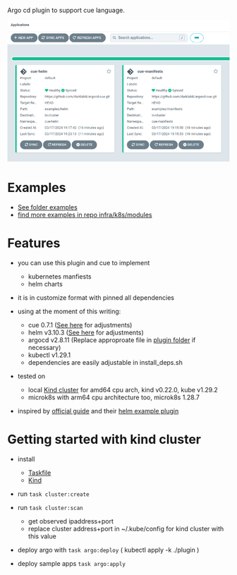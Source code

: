 Argo cd plugin to support cue language.

![example](docs/example.png)

# Examples

- [See folder examples](examples)
- [find more examples in repo infra/k8s/modules](https://github.com/darklab8/infra/tree/master/k8s/modules)

# Features

- you can use this plugin and cue to implement
    - kubernetes manfiests
    - helm charts

- it is in customize format with pinned all dependencies
- using at the moment of this writing:
    - cue 0.7.1 ([See here](plugin/install_deps.sh) for adjustments)
    - helm v3.10.3 ([See here](plugin/install_deps.sh) for adjustments)
    - argocd v2.8.11 (Replace approproate file in [plugin folder](plugin) if necessary)
    - kubectl v1.29.1
    - dependencies are easily adjustable in install_deps.sh
- tested on
  - local [Kind cluster](https://kind.sigs.k8s.io/) for amd64 cpu arch, kind v0.22.0, kube v1.29.2
  - microk8s with arm64 cpu architecture too, microk8s 1.28.7
- inspired by [official guide](https://argo-cd.readthedocs.io/en/stable/operator-manual/config-management-plugins/) and their [helm example plugin](https://github.com/argoproj/argo-cd/tree/master/examples/plugins/helm)

# Getting started with kind cluster

- install
    - [Taskfile](https://taskfile.dev/installation/)
    - [Kind](https://kind.sigs.k8s.io/docs/user/quick-start/)

- run `task cluster:create`
- run `task cluster:scan`
    - get observed ipaddress+port
    - replace cluster address+port in ~/.kube/config for kind cluster with this value

- deploy argo with `task argo:deploy` ( kubectl apply -k ./plugin )
- deploy sample apps `task argo:apply`
